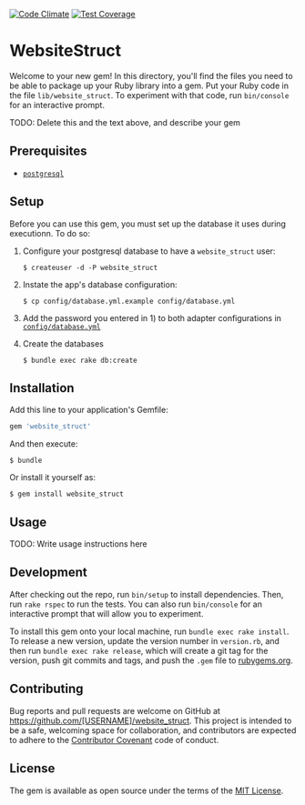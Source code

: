 [![Code Climate](https://codeclimate.com/github/gary/website_struct/badges/gpa.svg)](https://codeclimate.com/github/gary/website_struct) [![Test Coverage](https://codeclimate.com/github/gary/website_struct/badges/coverage.svg)](https://codeclimate.com/github/gary/website_struct/coverage)

# WebsiteStruct

Welcome to your new gem! In this directory, you'll find the files you need to be able to package up your Ruby library into a gem. Put your Ruby code in the file `lib/website_struct`. To experiment with that code, run `bin/console` for an interactive prompt.

TODO: Delete this and the text above, and describe your gem

## Prerequisites

* [`postgresql`](http://www.postgresql.org/)

## Setup

Before you can use this gem, you must set up the database it uses
during executionn. To do so:

1) Configure your postgresql database to have a `website_struct` user:

    `$ createuser -d -P website_struct`

2) Instate the app's database configuration:

    `$ cp config/database.yml.example config/database.yml`

3) Add the password you entered in 1) to both adapter configurations
   in [`config/database.yml`](https://github.com/gary/website_struct/blob/master/config/database.yml.example)

4) Create the databases

    `$ bundle exec rake db:create`

## Installation

Add this line to your application's Gemfile:

```ruby
gem 'website_struct'
```

And then execute:

    $ bundle

Or install it yourself as:

    $ gem install website_struct

## Usage

TODO: Write usage instructions here

## Development

After checking out the repo, run `bin/setup` to install dependencies. Then, run `rake rspec` to run the tests. You can also run `bin/console` for an interactive prompt that will allow you to experiment.

To install this gem onto your local machine, run `bundle exec rake install`. To release a new version, update the version number in `version.rb`, and then run `bundle exec rake release`, which will create a git tag for the version, push git commits and tags, and push the `.gem` file to [rubygems.org](https://rubygems.org).

## Contributing

Bug reports and pull requests are welcome on GitHub at https://github.com/[USERNAME]/website_struct. This project is intended to be a safe, welcoming space for collaboration, and contributors are expected to adhere to the [Contributor Covenant](contributor-covenant.org) code of conduct.


## License

The gem is available as open source under the terms of the [MIT License](http://opensource.org/licenses/MIT).

